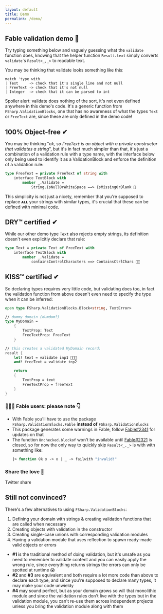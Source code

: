 ```yaml
---
layout: default
title: Demo
permalink: /demo/
---
```


## Fable validation demo 💙

Try typing something below and vaguely guessing what the `validate` function does, knowing that the helper function  `Result.text` simply converts `validate`'s `Result<_,_>` to readable text.
<div class="object-container">
    <object type="text/html" data="https://validation-blocks-fable.herokuapp.com/"></object>
</div>

You may be thinking that validate looks something like this:
```
match 'type with
| Text     -> check that it's single line and not null
| FreeText -> check that it's not null
| Integer  -> check that it can be parsed to int
```
Spoiler alert: validate does nothing of the sort, it's not even defined anywhere in this demo's code. It's a generic function from `FSharp.ValidationBlocks`, one that has no awareness of what the types `Text` or `FreeText` are, since these are only defined in the demo code!

## 100% Object-free ✔

You may be thinking "*ok, so `FreeText` is an object with a private constructor that validates a string*", but it's in fact much simpler than that, it's just a combination of a validation rule with a type name, with the interface below only being used to identify it as a ValidationBlock and enforce the definition of a validation rule:

```fsharp
type FreeText = private FreeText of string with
    interface TextBlock with
        member _.Validate =
            String.IsNullOrWhiteSpace ==> IsMissingOrBlank 🤯
```

This simplicity is not just a nicety, remember that you're supposed to replace **ᴀʟʟ** your strings with similar types, it's crucial that these can be defined with minimal code.

## DRY™ certified ✔

While our other demo type `Text` also rejects empty strings, its definition doesn't even explicitly declare that rule:

```fsharp
type Text = private Text of FreeText with
    interface TextBlock with
        member _.Validate =
            containsControlCharacters ==> ContainsCtrlChars 🤯🤯
```

## KISS™ certified ✔

So declaring types requires very little code, but validating does too, in fact the validation function from above doesn't even need to specify the type when it can be inferred:

```fsharp
open type FSharp.ValidationBlocks.Block<string, TextError>

// dummy domain (dumdom?)
type MyDomain =
    {
        TextProp: Text
        FreeTextProp: FreeText
    }

// this creates a validated MyDomain record:
result {
    let! text = validate inp1 🤯🤯🤯
    and! freeText = validate inp2

    return
    {
        TextProp = text
        FreeTextProp = freeText
    }
}
```

### 🚨🚨🚨 Fable users: please note 👇

* With Fable you'll have to use the package `FSharp.ValidationBlocks.Fable` **instead of** `FSharp.ValidationBlocks`
* This package generates some warnings in Fable, follow [Fable#2341](https://github.com/fable-compiler/Fable/issues/2341) for updates on that
* The function `Unchecked.blockof` won't be available until [Fable#2321](https://github.com/fable-compiler/Fable/issues/2321) is closed, so for now the only way to quickly skip `Result<_,_>` is with with something like:<br>
  ```fsharp
  |> function Ok x -> x | _ -> failwith "invalid!"
  ```

### Share the love 💙

Twitter share

## Still not convinced?

There's a few alternatives to using `FSharp.ValidationBlocks`:

1. Defining your domain with strings & creating validation functions that are called when necessary
2. Creating objects with validation in the constructor
3. Creating single-case unions with corresponding validation modules
4. Having a validation module that uses reflection to spawn ready-made valid objects or errors 
   
* **#1** is the traditional method of doing validation, but it's unsafe as you need to remember to validate content and you can easily apply the wrong rule, since everything returns strings the errors can only be spotted at runtime 😱
* **#2** and **#3** are equivalent and both require a lot more code than above to declare each type, and since you're supposed to declare many types, it may make your code unwieldy
* **#4** may sound perfect, but as your domain grows so will that monolithic module and since the validation rules don't live with the types but in the validation module, you can't re-use them across independent projects unless you bring the validation module along with them
